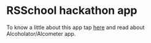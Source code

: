 # RSSchool hackathon app

To know a little about this app tap [here](https://medium.com/mobilepeople/rolling-scopes-mobile-hackathon-results-9c96b4fb4211 "Я ссылка") and read about Alcoholator/Alcometer app.
